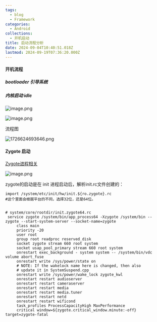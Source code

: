 ```yaml
---
tags:
  - blog
  - Framework
categories:
  - Android
collections:
  - 开机启动
title: 启动流程分析
date: 2024-09-04T10:40:51.018Z
lastmod: 2024-09-19T07:36:20.000Z
---
```

#### 开机流程

##### bootloader 引导系统

##### 内核启动 idle

![image.png](https://picgo.myjojo.fun:666/i/2024/09/18/66ea3774e683c.png)

![image.png](https://picgo.myjojo.fun:666/i/2024/09/18/66ea379e38abe.png)

流程图

![1726624693646.png](https://picgo.myjojo.fun:666/i/2024/09/18/66ea33a9dd269.png)

#### Zygote 启动

[Zygote进程相关](/Zygote%E8%BF%9B%E7%A8%8B%E7%9B%B8%E5%85%B3)

![image.png](https://picgo.myjojo.fun:666/i/2024/09/18/66ea382055e59.png)

zygote的启动是在 init 进程启动后，解析init.rc文件创建的：

```shell
import /system/etc/init/hw/init.${ro.zygote}.rc
#这个里面会根据平台的不同，选择32位，还是64位。
    

# system/core/rootdir/init.zygote64.rc
 service zygote /system/bin/app_process64 -Xzygote /system/bin --zygote --start-system-server --socket-name=zygote
     class main
     priority -20
     user root
     group root readproc reserved_disk
     socket zygote stream 660 root system
     socket usap_pool_primary stream 660 root system
     onrestart exec_background - system system -- /system/bin/vdc volume abort_fuse
     onrestart write /sys/power/state on
     # NOTE: If the wakelock name here is changed, then also
     # update it in SystemSuspend.cpp
     onrestart write /sys/power/wake_lock zygote_kwl
     onrestart restart audioserver
     onrestart restart cameraserver
     onrestart restart media
     onrestart restart media.tuner
     onrestart restart netd
     onrestart restart wificond
     task_profiles ProcessCapacityHigh MaxPerformance
     critical window=${zygote.critical_window.minute:-off} target=zygote-fatal

```
